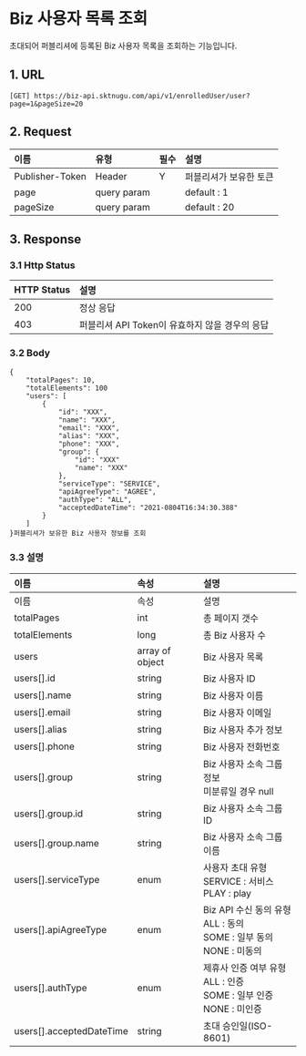# Biz 사용자 목록 조회

초대되어 퍼블리셔에 등록된 Biz 사용자 목록을 조회하는 기능입니다.

## 1. URL <a id="Biz&#xC0AC;&#xC6A9;&#xC790;&#xBAA9;&#xB85D;&#xC870;&#xD68C;v1-1.URL"></a>

```text
[GET] https://biz-api.sktnugu.com/api/v1/enrolledUser/user?page=1&pageSize=20
```

## 2. Request <a id="Biz&#xC0AC;&#xC6A9;&#xC790;&#xBAA9;&#xB85D;&#xC870;&#xD68C;v1-2.Request"></a>

| 이름 | 유형 | 필수 | 설명 |
| :--- | :--- | :--- | :--- |
| Publisher-Token | Header | Y | 퍼블리셔가 보유한 토큰 |
| page | query param |  | default : 1 |
| pageSize | query param |  | default : 20 |

## 3. Response <a id="Biz&#xC0AC;&#xC6A9;&#xC790;&#xBAA9;&#xB85D;&#xC870;&#xD68C;v1-3.Response"></a>

### 3.1 Http Status <a id="Biz&#xC0AC;&#xC6A9;&#xC790;&#xBAA9;&#xB85D;&#xC870;&#xD68C;v1-3.1HttpStatus"></a>

| HTTP Status | 설명 |
| :--- | :--- |
| 200 | 정상 응답 |
| 403 | 퍼블리셔 API Token이 유효하지 않을 경우의 응답 |

### 3.2 Body <a id="Biz&#xC0AC;&#xC6A9;&#xC790;&#xBAA9;&#xB85D;&#xC870;&#xD68C;v1-3.2Body"></a>

```text
{
    "totalPages": 10,
    "totalElements": 100
    "users": [
        {
            "id": "XXX",
            "name": "XXX",
            "email": "XXX",
            "alias": "XXX",
            "phone": "XXX",
            "group": {
                "id": "XXX"
                "name": "XXX"
            },
            "serviceType": "SERVICE",
            "apiAgreeType": "AGREE",
            "authType": "ALL",
            "acceptedDateTime": "2021-0804T16:34:30.388"
        }
    ]
}퍼블리셔가 보유한 Biz 사용자 정보를 조회
```

### 3.3 설명 <a id="Biz&#xC0AC;&#xC6A9;&#xC790;&#xBAA9;&#xB85D;&#xC870;&#xD68C;v1-3.3&#xC124;&#xBA85;"></a>

| 이름 | 속성 | 설명 |
| :--- | :--- | :--- |
| 이름 | 속성 | 설명 |
| totalPages | int | 총 페이지 갯수 |
| totalElements | long | 총 Biz 사용자 수 |
| users | array of object | Biz 사용자 목록 |
| users\[\].id | string | Biz 사용자 ID |
| users\[\].name | string | Biz 사용자 이름 |
| users\[\].email | string | Biz 사용자 이메일 |
| users\[\].alias | string | Biz 사용자 추가 정보 |
| users\[\].phone | string | Biz 사용자 전화번호 |
| users\[\].group | string | Biz 사용자 소속 그룹 정보<br>미분류일 경우 null |
| users\[\].group.id | string | Biz 사용자 소속 그룹 ID |
| users\[\].group.name | string | Biz 사용자 소속 그룹 이름 |
| users\[\].serviceType | enum | 사용자 초대 유형<br>SERVICE : 서비스<br>PLAY : play |
| users\[\].apiAgreeType | enum | Biz API 수신 동의 유형<br>ALL : 동의<br>SOME : 일부 동의<br>NONE : 미동의 |
| users\[\].authType | enum | 제휴사 인증 여부 유형<br>ALL : 인증<br>SOME : 일부 인증<br>NONE : 미인증 |
| users\[\].acceptedDateTime | string | 초대 승인일\(ISO-8601\) |

